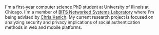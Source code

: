 

I'm a first-year computer science PhD student at University of Illinois at Chicago. I'm a member of [BITS Networked Systems Laboratory](https://www.cs.uic.edu/bin/view/Bits/) where I'm being advised by [Chris Kanich](https://www.cs.uic.edu/~ckanich/). My current research project is focused on analyzing security and privacy implications of social authentication methods in web and mobile platforms. 
 
